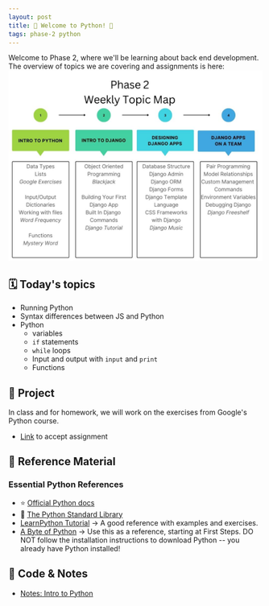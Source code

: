 ```yaml
---
layout: post
title: 🐍 Welcome to Python! 🐍
tags: phase-2 python
---
```


Welcome to Phase 2, where we'll be learning about back end development. The overview of topics we are covering and assignments is here:
![Topic Map](../assets/img/phase-2-topic-map.jpg)

## 🗓️ Today's topics

- Running Python
- Syntax differences between JS and Python
- Python
  - variables
  - `if` statements
  - `while` loops
  - Input and output with `input` and `print`
  - Functions

## 🎯 Project

In class and for homework, we will work on the exercises from Google's Python course.

- [Link](https://classroom.github.com/a/z5V5ejzn) to accept assignment

## 🔖 Reference Material

### Essential Python References

- ⭐ [Official Python docs](https://docs.python.org/3/)
- 🐍 [The Python Standard Library](https://docs.python.org/3/library/index.html)
- [LearnPython Tutorial](https://www.learnpython.org/) -> A good reference with examples and exercises.
- [A Byte of Python](https://python.swaroopch.com/) -> Use this as a reference, starting at First Steps. DO NOT follow the installation instructions to download Python -- you already have Python installed!

## 🦉 Code & Notes

- [Notes: Intro to Python](https://github.com/momentum-team-16/notes/blob/main/intro-python.md)
